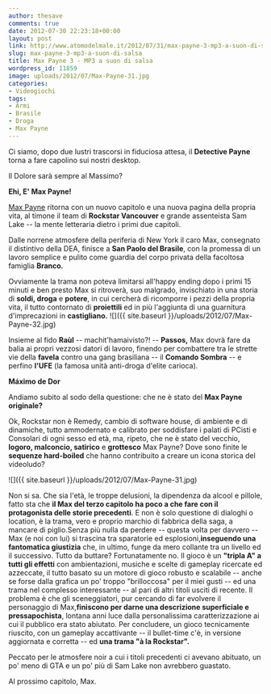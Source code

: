 ```yaml
---
author: thesave
comments: true
date: 2012-07-30 22:23:18+00:00
layout: post
link: http://www.atomodelmale.it/2012/07/31/max-payne-3-mp3-a-suon-di-salsa/
slug: max-payne-3-mp3-a-suon-di-salsa
title: Max Payne 3 - MP3 a suon di salsa
wordpress_id: 11859
image: uploads/2012/07/Max-Payne-31.jpg
categories:
- Videogiochi
tags:
- Armi
- Brasile
- Droga
- Max Payne
---
```


Ci siamo, dopo due lustri trascorsi in fiduciosa attesa, il **Detective Payne** torna a fare capolino sui nostri desktop.

Il Dolore sarà sempre al Massimo?

**Ehi, E' Max Payne!**

[Max Payne](/2008/12/21/max-payne-a-man-with-nothing-to-loose/) ritorna con un nuovo capitolo e una nuova pagina della propria vita, al timone il team di **Rockstar Vancouver** e grande assenteista Sam Lake -- la mente letteraria dietro i primi due capitoli.

Dalle norrene atmosfere della periferia di New York il caro Max, consegnato il distintivo della DEA, finisce a **San Paolo del Brasile**, con la promessa di un lavoro semplice e pulito come guardia del corpo privata della facoltosa famiglia **Branco.**

Ovviamente la trama non poteva limitarsi all'happy ending dopo i primi 15 minuti e ben presto Max si ritroverà, suo malgrado, invischiato in una storia di **soldi, droga** e **potere**, in cui cercherà di ricomporre i pezzi della propria vita, il tutto contornato di **proiettili** ed in più l'aggiunta di una guarnitura d'imprecazioni in **castigliano.**
![]({{ site.baseurl }}/uploads/2012/07/Max-Payne-32.jpg)

Insieme al fido **Raùl** -- machit'hamaivisto?! -- **Passos,** Max dovrà fare da balia ai propri vezzosi datori di lavoro, finendo per combattere tra le strette vie della **favela** contro una gang brasiliana -- il **Comando Sombra** -- e perfino **l'UFE** (la famosa unità anti-droga d'elite carioca).

**Máximo de Dor**

Andiamo subito al sodo della questione: che ne è stato del **Max Payne originale?**

Ok, Rockstar non è Remedy, cambio di software house, di ambiente e di dinamiche, tutto ammodernato e calibrato per soddisfare i palati di PCisti e Consolari di ogni sesso ed età, ma, ripeto, che ne è stato del vecchio, **logoro, malconcio, satirico** e **grottesco** Max Payne? Dove sono finite le **sequenze hard-boiled** che hanno contribuito a creare un icona storica del videoludo?

![]({{ site.baseurl }}/uploads/2012/07/Max-Payne-31.jpg)

Non si sa. Che sia l'età, le troppe delusioni, la dipendenza da alcool e pillole, fatto sta che **il Max del terzo capitolo ha poco a che fare con il protagonista delle storie precedenti**. E non è solo questione di dialoghi o location, è la trama, vero e proprio marchio di fabbrica della saga, a mancare di piglio.Senza più nulla da perdere -- questa volta per davvero -- Max (e noi con lui) si trascina tra sparatorie ed esplosioni,**inseguendo una fantomatica giustizia** che, in ultimo, funge da mero collante tra un livello ed il successivo.
Tutto da buttare?
Fortunatamente no. Il gioco è un **"tripla A" a tutti gli effetti** con ambientazioni, musiche e scelte di gameplay ricercate ed azzeccate, il tutto basato su un motore di gioco robusto e scalabile -- anche se forse dalla grafica un po' troppo "brilloccosa" per il miei gusti -- ed una trama nel complesso interessante -- al pari di altri titoli usciti di recente.
Il problema è che gli sceneggiatori, pur cercando di far evolvere il personaggio di Max,**finiscono per darne una descrizione superficiale e pressapochista**, lontana anni luce dalla personalissima caratterizzazione ai cui il pubblico era stato abiutato.
Per concludere, un gioco tecnicamente riuscito, con un gameplay accattivante -- il bullet-time c'è, in versione aggiornata e corretta -- ed **una trama "à la Rockstar".**

Peccato per le atmosfere noir a cui i titoli precedenti ci avevano abituato, un po' meno di GTA e un po' più di Sam Lake non avrebbero guastato.

Al prossimo capitolo, Max.
